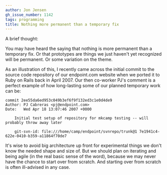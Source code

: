 ```yaml
---
author: Jon Jensen
gh_issue_number: 1142
tags: programming
title: Nothing more permanent than a temporary fix
---
```




A brief thought:

You may have heard the saying that nothing is more permanent than a temporary fix. Or that prototypes are things we just haven't yet recognized will be permanent. Or some variation on the theme.

As an illustration of this, I recently came across the initial commit to the source code repository of our endpoint.com website when we ported it to Ruby on Rails back in April 2007. Our then co-worker PJ's comment is a perfect example of how long-lasting some of our planned temporary work can be:

```nohighlight
commit 2ee55da6ed953c049b3ef6f9f132ed3c1e0d4de9
Author: PJ Cabreras <pj@endpoint.com>
Date:   Wed Apr 18 13:07:46 2007 +0000

    Initial test setup of repository for mkcamp testing -- will probably throw away later
    
    git-svn-id: file:///home/camp/endpoint/svnrepo/trunk@1 7e1941c4-622e-0410-b359-a11864f70de7

```

It's wise to avoid big architecture up front for experimental things we don't know the needed shape and size of. But we should plan on iterating and being agile (in the real basic sense of the word), because we may never have the chance to start over from scratch. And starting over from scratch is often ill-advised in any case.


